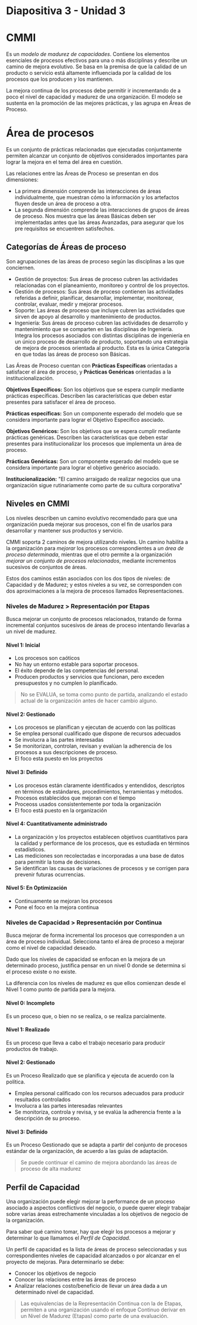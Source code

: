 
Diapositiva 3 - Unidad 3
=============

# CMMI
Es un _modelo de madurez de capacidades_. Contiene los elementos esenciales de procesos efectivos para una o más disciplinas y describe un camino de mejora evolutivo. Se basa en la premisa de que la calidad de un producto o servicio está altamente influenciada por la calidad de los procesos que los producen y los mantienen.

La mejora continua de los procesos debe permitir ir incrementando de a poco el nivel de capacidad y madurez de una organización. El modelo se sustenta en la promoción de las mejores prácticas, y las agrupa en Áreas de Proceso.

# Área de procesos
Es un conjunto de prácticas relacionadas que ejecutadas conjuntamente permiten alcanzar un conjunto de objetivos considerados importantes para lograr la mejora en el tema del área en cuestión.


Las relaciones entre las Áreas de Proceso se presentan en dos dimensiones:

* La primera dimensión comprende las interacciones de áreas individualmente, que muestran cómo la información y los artefactos fluyen desde un área de proceso a otra.
* La segunda dimensión comprende las interacciones de grupos de áreas de proceso. Nos muestra que las áreas Básicas deben ser implementadas antes que las áreas Avanzadas, para asegurar que los pre requisitos se encuentren satisfechos.


## Categorías de Áreas de proceso

Son agrupaciones de las áreas de proceso según las disciplinas a las que conciernen.

* Gestión de proyectos: Sus áreas de proceso cubren las actividades relacionadas con el planeamiento, monitoreo y control de los proyectos.
* Gestión de procesos: Sus áreas de proceso contienen las actividades referidas a definir, planificar, desarrollar, implementar, monitorear, controlar, evaluar, medir y mejorar procesos.
* Soporte: Las áreas de proceso que incluye cubren las actividades que sirven de apoyo al desarrollo y mantenimiento de productos.
* Ingeniería: Sus áreas de proceso cubren las actividades de desarrollo y mantenimiento que se comparten en las disciplinas de Ingeniería. Integra los procesos asociados con distintas disciplinas de ingeniería en un único proceso de desarrollo de producto, soportando una estrategia de mejora de procesos orientada al producto. Esta es la única Categoría en que todas las áreas de proceso son Básicas.

Las Áreas de Proceso cuentan con **Prácticas Específicas** orientadas a satisfacer el área de proceso, y **Prácticas Genéricas** orientadas a la institucionalización.


**Objetivos Específicos:**
Son los objetivos que se espera cumplir mediante prácticas específicas. Describen las características que deben estar presentes para satisfacer el área de proceso.

**Prácticas específicas:**
Son un componente esperado del modelo que se considera importante para lograr el Objetivo Específico asociado.


**Objetivos Genéricos:**
Son los objetivos que se espera cumplir mediante prácticas genéricas. Describen las características que deben estar presentes para institucionalizar los procesos que implementa un área de proceso.

**Prácticas Genéricas:**
Son un componente esperado del modelo que se considera importante para lograr el objetivo genérico asociado.


**Institucionalización:**
"El camino arraigado de realizar negocios que una organización sigue rutinariamente como parte de su cultura corporativa"


## Niveles en CMMI

Los niveles describen un camino evolutivo recomendado para que una organización pueda mejorar sus procesos, con el fin de usarlos para desarrollar y mantener sus productos y servicio.

CMMI soporta 2 caminos de mejora utilizando niveles. Un camino habilita a la organización para _mejorar_ los procesos correspondientes a _un área de proceso determinada_, mientras que el otro permite a la organización _mejorar un conjunto de procesos relacionados_, mediante incrementos sucesivos de conjuntos de áreas.

Estos dos caminos están asociados con los dos tipos de niveles: de Capacidad y de Madurez; y estos niveles a su vez, se corresponden con dos aproximaciones a la mejora de procesos llamados Representaciones.


### Niveles de Madurez > Representación por Etapas

Busca mejorar un conjunto de procesos relacionados, tratando de forma incremental conjuntos sucesivos de áreas de proceso intentando llevarlas a un nivel de madurez.

#### Nivel 1: Inicial
* Los procesos son caóticos
* No hay un entorno estable para soportar procesos.
* El éxito depende de las competencias del personal.
* Producen productos y servicios que funcionan, pero exceden presupuestos y no cumplen lo planificado.

> No se EVALUA, se toma como punto de partida, analizando el estado actual de la organización antes de hacer cambio alguno.

#### Nivel 2: Gestionado
* Los procesos se planifican y ejecutan de acuerdo con las políticas
* Se emplea personal cualificado que dispone de recursos adecuados
* Se involucra a las partes interesadas
* Se monitorizan, controlan, revisan y evalúan la adherencia de los procesos a sus descripciones de proceso.
* El foco esta puesto en los proyectos

#### Nivel 3: Definido
* Los procesos están claramente identificados y entendidos, descriptos en términos de estándares, procedimientos, herramientas y métodos.
* Procesos establecidos que mejoran con el tiempo
* Proceoss usados consistentemente por toda la organización
* El foco está puesto en la organización


#### Nivel 4: Cuantitativamente administrado
* La organización y los proyectos establecen objetivos cuantitativos para la calidad y performance de los procesos, que es estudiada en términos estadísticos.
* Las mediciones son recolectadas e incorporadas a una base de datos para permitir la toma de decisiones.
* Se identifican las causas de variaciones de procesos y se corrigen para prevenir futuras ocurrencias.

#### Nivel 5: En Optimización
* Continuamente se mejoran los procesos
* Pone el foco en la mejora continua

### Niveles de Capacidad > Representación por Continua

Busca mejorar de forma incremental los procesos que corresponden a un área de proceso individual. Selecciona tanto el área de proceso a mejorar como el nivel de capacidad deseado.


Dado que los niveles de capacidad se enfocan en la mejora de un determinado proceso, justifica pensar en un nivel 0 donde se determina si el proceso existe o no existe.

La diferencia con los niveles de madurez es que ellos comienzan desde el Nivel 1 como punto de partida para la mejora.


#### Nivel 0: Incompleto
Es un proceso que, o bien no se realiza, o se realiza parcialmente.

#### Nivel 1: Realizado
Es un proceso que lleva a cabo el trabajo necesario para producir productos de trabajo.

#### Nivel 2: Gestionado
Es un Proceso Realizado que se planifica y ejecuta de acuerdo con la política.
* Emplea personal calificado con los recursos adecuados para producir resultados controlados
* Involucra a las partes interesadas relevantes
* Se monitoriza, controla y revisa, y se evalúa la adherencia frente a la descripción de su proceso.


#### Nivel 3: Definido
Es un Proceso Gestionado que se adapta a partir del conjunto de procesos estándar de la organización, de acuerdo a las guías de adaptación.

> Se puede continuar el camino de mejora abordando las áreas de proceso de alta madurez


## Perfil de Capacidad

Una organización puede elegir mejorar la performance de un proceso asociado a aspectos conflictivos del negocio, o puede querer elegir trabajar sobre varias áreas estrechamente vinculadas a los objetivos de negocio de la organización.

Para saber qué camino tomar, hay que elegir los procesos a mejorar y determinar lo que llamamos el _Perfil de Capacidad_.

Un perfil de capacidad es la lista de áreas de proceso seleccionadas y sus correspondientes niveles de capacidad alcanzados o por alcanzar en el proyecto de mejoras. Para determinarlo se debe:

* Conocer los objetivos de negocio
* Conocer las relaciones entre las áreas de proceso
* Analizar relaciones costo/beneficio de llevar un área dada a un determinado nivel de capacidad.

> Las equivalencias de la Representación Continua con la de Etapas, permiten a una organización usando el enfoque Continuo derivar en un Nivel de Madurez (Etapas) como parte de una evaluación.
